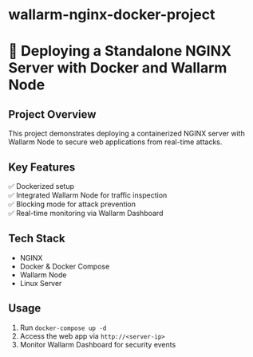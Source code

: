 # wallarm-nginx-docker-project

# 🚀 Deploying a Standalone NGINX Server with Docker and Wallarm Node

## Project Overview
This project demonstrates deploying a containerized NGINX server with Wallarm Node to secure web applications from real-time attacks.

## Key Features
✅ Dockerized setup  
✅ Integrated Wallarm Node for traffic inspection  
✅ Blocking mode for attack prevention  
✅ Real-time monitoring via Wallarm Dashboard  

## Tech Stack
- NGINX
- Docker & Docker Compose
- Wallarm Node
- Linux Server

## Usage
1. Run `docker-compose up -d`
2. Access the web app via `http://<server-ip>`
3. Monitor Wallarm Dashboard for security events
